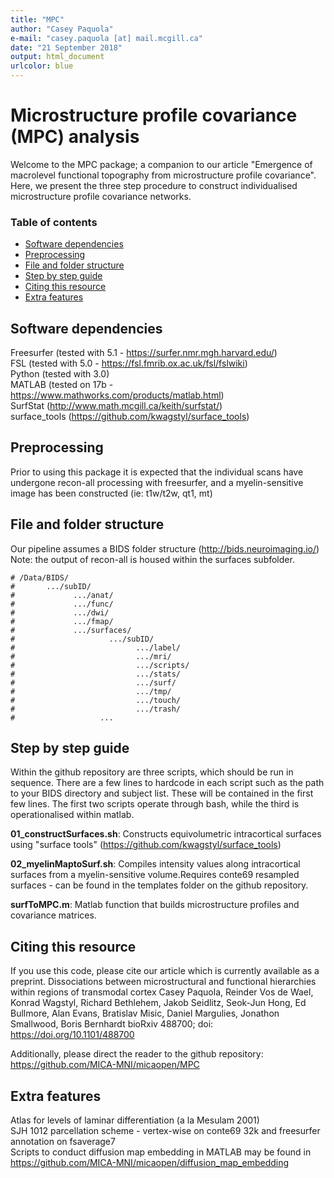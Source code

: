 ```yaml
---
title: "MPC"
author: "Casey Paquola"
e-mail: "casey.paquola [at] mail.mcgill.ca"
date: "21 September 2018"
output: html_document
urlcolor: blue
---
```


# Microstructure profile covariance (MPC) analysis
Welcome to the MPC package; a companion to our article "Emergence of macrolevel functional topography from microstructure profile covariance". Here, we present the three step procedure to construct individualised microstructure profile covariance networks.

### Table of contents
* [Software dependencies](#software-dependencies)   
* [Preprocessing](#preprocessing)   
* [File and folder structure](#file-and-folder-structure)   
* [Step by step guide](#step-by-step-guide)   
* [Citing this resource](#citing-this-resource)   
* [Extra features](#extra-features)   

## Software dependencies
Freesurfer (tested with 5.1 - https://surfer.nmr.mgh.harvard.edu/)   
FSL (tested with 5.0 - https://fsl.fmrib.ox.ac.uk/fsl/fslwiki)   
Python (tested with 3.0)   
MATLAB (tested on 17b - https://www.mathworks.com/products/matlab.html)   
SurfStat (http://www.math.mcgill.ca/keith/surfstat/)   
surface_tools (https://github.com/kwagstyl/surface_tools)   

## Preprocessing
Prior to using this package it is expected that the individual scans have undergone recon-all processing with freesurfer, and a myelin-sensitive image has been constructed (ie: t1w/t2w, qt1, mt)

## File and folder structure
Our pipeline assumes a BIDS folder structure (http://bids.neuroimaging.io/)
Note: the output of recon-all is housed within the surfaces subfolder.
```{r, echo=TRUE}
# /Data/BIDS/   
#       .../subID/   
#             .../anat/  
#             .../func/  
#             .../dwi/   
#             .../fmap/   
#             .../surfaces/   
#                     .../subID/   
#                           .../label/   
#                           .../mri/   
#                           .../scripts/   
#                           .../stats/   
#                           .../surf/   
#                           .../tmp/   
#                           .../touch/   
#                           .../trash/   
#                   ...   
```   

## Step by step guide
Within the github repository are three scripts, which should be run in sequence. There are a few lines to hardcode in each script such as the path to your BIDS directory and subject list. These will be contained in the first few lines. The first two scripts operate through bash, while the third is operationalised within matlab. 

**01_constructSurfaces.sh**: Constructs equivolumetric intracortical surfaces using "surface tools" (https://github.com/kwagstyl/surface_tools)

**02_myelinMaptoSurf.sh**: Compiles intensity values along intracortical surfaces from a myelin-sensitive volume.Requires conte69 resampled surfaces - can be found in the templates folder on the github repository.

**surfToMPC.m**: Matlab function that builds microstructure profiles and covariance matrices.

## Citing this resource
If you use this code, please cite our article which is currently available as a preprint.
Dissociations between microstructural and functional hierarchies within regions of transmodal cortex
Casey Paquola, Reinder Vos de Wael, Konrad Wagstyl, Richard Bethlehem, Jakob Seidlitz, Seok-Jun Hong, Ed Bullmore, Alan Evans, Bratislav Misic, Daniel Margulies, Jonathon Smallwood, Boris Bernhardt
bioRxiv 488700; doi: https://doi.org/10.1101/488700

Additionally, please direct the reader to the github repository: https://github.com/MICA-MNI/micaopen/MPC

## Extra features
Atlas for levels of laminar differentiation (a la Mesulam 2001)   
SJH 1012 parcellation scheme - vertex-wise on conte69 32k and freesurfer annotation on fsaverage7   
Scripts to conduct diffusion map embedding in MATLAB may be found in https://github.com/MICA-MNI/micaopen/diffusion_map_embedding      

```
